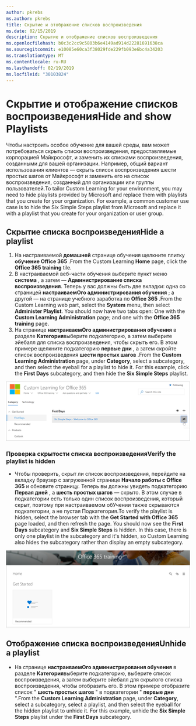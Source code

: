 ```yaml
---
author: pkrebs
ms.author: pkrebs
title: Скрытие и отображение списков воспроизведения
ms.date: 02/15/2019
description: Скрытие и отображение списков воспроизведения
ms.openlocfilehash: b0c3c2cc9c5803b6e4149ad914d22281691638ca
ms.sourcegitcommit: e10085e60ca3f38029fde229fb093e6bc4a34203
ms.translationtype: MT
ms.contentlocale: ru-RU
ms.lasthandoff: 02/19/2019
ms.locfileid: "30103824"
---
```

# <a name="hide-and-show-playlists"></a><span data-ttu-id="3a721-103">Скрытие и отображение списков воспроизведения</span><span class="sxs-lookup"><span data-stu-id="3a721-103">Hide and show Playlists</span></span>

<span data-ttu-id="3a721-p101">Чтобы настроить особое обучение для вашей среды, вам может потребоваться скрыть списки воспроизведения, предоставляемые корпорацией Майкрософт, и заменить их списками воспроизведения, созданными для вашей организации. Например, общий вариант использования клиентов — скрыть список воспроизведения шести простых шагов от Майкрософт и заменить его на список воспроизведения, созданный для организации или группы пользователей.</span><span class="sxs-lookup"><span data-stu-id="3a721-p101">To tailor Custom Learning for your environment, you may need to hide playlists provided by Microsoft and replace them with playlists that you create for your organization. For example, a common customer use case is to hide the Six Simple Steps playlist from Microsoft and replace it with a playlist that you create for your organization or user group.</span></span> 

## <a name="hide-a-playlist"></a><span data-ttu-id="3a721-106">Скрытие списка воспроизведения</span><span class="sxs-lookup"><span data-stu-id="3a721-106">Hide a playlist</span></span>

1. <span data-ttu-id="3a721-107">На настраиваемой **домашней** странице обучения щелкните плитку **обучение Office 365** .</span><span class="sxs-lookup"><span data-stu-id="3a721-107">From the Custom Learning **Home** page, click the **Office 365 training** tile.</span></span>
2. <span data-ttu-id="3a721-p102">В настраиваемой веб-части обучения выберите пункт меню **система** , а затем — **Администрирование списка воспроизведения**. Теперь у вас должны быть две вкладки: одна со страницей **настраиваемОго администрирования обучения** ; а другой — на странице учебного заработка по **Office 365** .</span><span class="sxs-lookup"><span data-stu-id="3a721-p102">From the Custom Learning web part, select the **System** menu, then select **Administer Playlist**. You should now have two tabs open: One with the **Custom Learning Administration** page; and one with the **Office 365 training** page.</span></span> 
3. <span data-ttu-id="3a721-p103">На странице **настраиваемОго администрирования обучения** в разделе **Категория**выберите подкатегорию, а затем выберите эйебалл для списка воспроизведения, чтобы скрыть его. В этом примере щелкните подкатегорию **первые дни** , а затем скройте список воспроизведения **шести простых шагов** .</span><span class="sxs-lookup"><span data-stu-id="3a721-p103">From the **Custom Learning Administration** page, under **Category**, select a subcategory, and then select the eyeball for a playlist to hide it. For this example, click the **First Days** subcategory, and then hide the **Six Simple Steps** playlist.</span></span>  

![кг-хидеплайлист. png](media/cg-hideplaylist.png)

### <a name="verify-the-playlist-is-hidden"></a><span data-ttu-id="3a721-113">Проверка скрытости списка воспроизведения</span><span class="sxs-lookup"><span data-stu-id="3a721-113">Verify the playlist is hidden</span></span>
- <span data-ttu-id="3a721-p104">Чтобы проверить, скрыт ли список воспроизведения, перейдите на вкладку браузер с загруженной странице **Начало работы с Office 365** и обновите страницу. Теперь вы должны увидеть подкатегорию **Первая дней** , а **шесть простых шагов** — скрыто. В этом случае в подкатегории есть только один список воспроизведения, который скрыт, поэтому при настраиваемом обУчении также скрываются подкатегории, а не пустая Подкатегория.</span><span class="sxs-lookup"><span data-stu-id="3a721-p104">To verify the playlist is hidden, select the browser tab with the **Get Started with Office 365** page loaded, and then refresh the page. You should now see the **First Days** subcategory and **Six Simple Steps** is hidden. In this case, there is only one playlist in the subcategory and it's hidden, so Custom Learning also hides the subcategory rather than display an empty subcategory.</span></span> 

![кг-хидеплайлистрефреш. png](media/cg-hideplaylistrefresh.png)

## <a name="unhide-a-playlist"></a><span data-ttu-id="3a721-118">Отображение списка воспроизведения</span><span class="sxs-lookup"><span data-stu-id="3a721-118">Unhide a playlist</span></span>

- <span data-ttu-id="3a721-p105">На странице **настраиваемОго администрирования обучения** в разделе **Категория**выберите подкатегорию, выберите список воспроизведения, а затем выберите эйебалл для скрытого списка воспроизведения, чтобы отобразить его. В этом примере отобразите список " **шесть простых шагов** " в подкатегории " **первые дни** ".</span><span class="sxs-lookup"><span data-stu-id="3a721-p105">From the **Custom Learning Administration** page, under **Category**, select a subcategory, select a playlist, and then select the eyeball for the hidden playlist to unhide it. For this example, unhide the **Six Simple Steps** playlist under the **First Days** subcategory.</span></span>  

